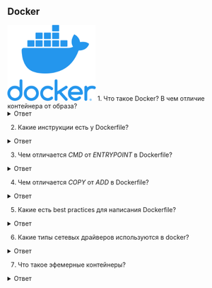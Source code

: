 ## Docker
<img src="https://raw.githubusercontent.com/vadim-bikmetov/interview/main/images/docker.png" width="200" alt="Docker">
1. Что такое Docker? В чем отличие контейнера от образа?

<details>
  <summary>Ответ</summary>

Docker - программное обеспечение для автоматизации развёртывания и управления приложениями в средах с поддержкой контейнеризации.

Образ - шаблон приложения, который содержит слои файловой системы в режиме "только-чтение".

Контейнер - запущенный образ приложения, который кроме нижних слоев в режиме "только чтение" содержит верхний слой в режиме "чтение-запись".

</details>

2. Какие инструкции есть у Dockerfile?
<details>
  <summary>Ответ</summary>

| Инструкция | Описание |
|------------|--------------------------------------------------------------------------------------------------------------------------------------------------------------------------------------------------------------|
| FROM | Задаёт базовый (родительский) образ. |
| LABEL | Описывает метаданные. Например — сведения о том, кто создал и поддерживает образ. |
| ENV | Устанавливает постоянные переменные среды. |
| RUN | Выполняет команду и создаёт слой образа. Используется для установки в контейнер пакетов. |
| COPY | Копирует в контейнер файлы и директории. |
| ADD | Копирует файлы и директории в контейнер, может распаковывать локальные .tar-файлы. |
| CMD | Описывает команду с аргументами, которую нужно выполнить когда контейнер будет запущен. Аргументы могут быть переопределены при запуске контейнера. В файле может присутствовать лишь одна инструкция CMD. |
| WORKDIR | Задаёт рабочую директорию для следующей инструкции. |
| ARG | Задаёт переменные для передачи Docker во время сборки образа. |
| ENTRYPOINT | Предоставляет команду с аргументами для вызова во время выполнения контейнера. Аргументы не переопределяются. |
| EXPOSE | Указывает на необходимость открыть порт. |
| VOLUME | Создаёт точку монтирования для работы с постоянным хранилищем. |

</details>

3. Чем отличается *CMD* от *ENTRYPOINT* в Dockerfile?

<details>
  <summary>Ответ</summary>

Инструкции CMD и ENTRYPOINT выполняются в момент запуска контейнера, тольо инструкция CMD позволяет переопределить передаваемые команде аргументы.

**Пример 1. CMD:**
Опишем сборку образа в Dockerfile.
```
FROM alpine  
CMD ["ping", "8.8.8.8"]  
```
В инструкцию CMD передаются 2 аргумента. Выполним сборку образа `docker build -t test .` и запустим контейнер.
```
$ docker run test
PING 8.8.8.8 (8.8.8.8): 56 data bytes
64 bytes from 8.8.8.8: seq=0 ttl=43 time=32.976 ms
64 bytes from 8.8.8.8: seq=1 ttl=43 time=31.998 ms
64 bytes from 8.8.8.8: seq=2 ttl=43 time=31.843 ms
--- 8.8.8.8 ping statistics ---
3 packets transmitted, 3 packets received, 0% packet loss
round-trip min/avg/max = 31.708/33.316/36.823 ms
```
Теперь передадим 2 новых аргумента для запуска контейнера.
```
$ docker run test traceroute 1.1.1.1
traceroute to 1.1.1.1 (1.1.1.1), 30 hops max, 46 byte packets
 1  172.17.0.1 (172.17.0.1)  0.017 ms  0.016 ms  0.009 ms
 2  192.168.168.1 (192.168.168.1)  0.996 ms  1.553 ms  2.069 ms
 3  *  *  *
 4  lag-2-435.bgw01.samara.ertelecom.ru (85.113.62.125)  1.454 ms  1.427 ms  1.984 ms
 5  172.68.8.3 (172.68.8.3)  19.685 ms  15.722 ms  15.565 ms
 6  172.68.8.2 (172.68.8.2)  15.846 ms  22.696 ms  35.093 ms
 7  one.one.one.one (1.1.1.1)  17.439 ms  17.670 ms  24.202 ms
```
`ping` заменен на traceroute, IP адрес заменен на 1.1.1.1.

**Пример 2. ENTRYPOINT:**
Опишем сборку образа в Dockerfile.
```
FROM alpine  
ENTRYPOINT ["ping", "8.8.8.8"]
```
В инструкцию ENTRYPOINT передаются 2 аргумента. Выполним сборку образа `docker build -t test .` и запустим контейнер.
```
$ docker run test2
PING 8.8.8.8 (8.8.8.8): 56 data bytes
64 bytes from 8.8.8.8: seq=0 ttl=43 time=36.189 ms
64 bytes from 8.8.8.8: seq=1 ttl=43 time=44.120 ms
64 bytes from 8.8.8.8: seq=2 ttl=43 time=44.584 ms
^C
--- 8.8.8.8 ping statistics ---
3 packets transmitted, 3 packets received, 0% packet loss
round-trip min/avg/max = 36.189/41.631/44.584 ms
```
Теперь передадим изменим один из аргументов для запуска контейнера.
```
$ docker run test2 ping 1.1.1.1
BusyBox v1.31.1 () multi-call binary.

Usage: ping [OPTIONS] HOST

Send ICMP ECHO_REQUEST packets to network hosts

	-4,-6		Force IP or IPv6 name resolution
	-c CNT		Send only CNT pings
	-s SIZE		Send SIZE data bytes in packets (default 56)
	-i SECS		Interval
	-A		Ping as soon as reply is recevied
	-t TTL		Set TTL
	-I IFACE/IP	Source interface or IP address
	-W SEC		Seconds to wait for the first response (default 10)
			(after all -c CNT packets are sent)
	-w SEC		Seconds until ping exits (default:infinite)
			(can exit earlier with -c CNT)
	-q		Quiet, only display output at start
			and when finished
	-p HEXBYTE	Pattern to use for payload
```
Как видим, аргумент передать контейнеру нельзя.

**Пример 3. ENTRYPOINT и CMD:**
Опишем сборку образа в Dockerfile.
```
FROM alpine  
ENTRYPOINT ["ping"]
CMD ["8.8.8.8"]
```
В инструкцию ENTRYPOINT передаётся аргумент `ping`, в CMD передаётся аргумент 8.8.8.8. Выполним сборку образа `docker build -t test .` и запустим контейнер.
```
$ docker run test3
PING 8.8.8.8 (8.8.8.8): 56 data bytes
64 bytes from 8.8.8.8: seq=0 ttl=43 time=41.176 ms
64 bytes from 8.8.8.8: seq=1 ttl=43 time=32.875 ms
64 bytes from 8.8.8.8: seq=2 ttl=43 time=40.395 ms
^C
--- 8.8.8.8 ping statistics ---
3 packets transmitted, 3 packets received, 0% packet loss
round-trip min/avg/max = 32.875/38.148/41.176 ms
```
Пробуем изменить 2 аргумента.
```
$ docker run test3 traceroute 1.1.1.1
BusyBox v1.31.1 () multi-call binary.

Usage: ping [OPTIONS] HOST

Send ICMP ECHO_REQUEST packets to network hosts

	-4,-6		Force IP or IPv6 name resolution
	-c CNT		Send only CNT pings
	-s SIZE		Send SIZE data bytes in packets (default 56)
	-i SECS		Interval
	-A		Ping as soon as reply is recevied
	-t TTL		Set TTL
	-I IFACE/IP	Source interface or IP address
	-W SEC		Seconds to wait for the first response (default 10)
			(after all -c CNT packets are sent)
	-w SEC		Seconds until ping exits (default:infinite)
			(can exit earlier with -c CNT)
	-q		Quiet, only display output at start
			and when finished
	-p HEXBYTE	Pattern to use for payload
```
Изменить 2 аргумента невозможно. Заменим аргумент инструкции CMD.
```
$ docker run test3 1.1.1.1    
PING 1.1.1.1 (1.1.1.1): 56 data bytes
64 bytes from 1.1.1.1: seq=0 ttl=58 time=31.412 ms
64 bytes from 1.1.1.1: seq=1 ttl=58 time=19.400 ms
64 bytes from 1.1.1.1: seq=2 ttl=58 time=15.814 ms
^C
--- 1.1.1.1 ping statistics ---
3 packets transmitted, 3 packets received, 0% packet loss
round-trip min/avg/max = 15.814/22.208/31.412 ms
```
При такой сборке образа команды ENTRYPOINT и CMD при запуске контейнера будут запущены последовательно, но аргумент возможно изменить только для CMD.

</details>

4. Чем отличается *COPY* от *ADD* в Dockerfile?

<details>
  <summary>Ответ</summary>

Инструкция *COPY* копируют файлы и директории с хостовой машины внутрь контейнера, инструкция *ADD* копирует файлы и директории с хостовой машины внутрь контейнера и может распаковывать .tar архивы.

</details>

5. Какие есть best practices для написания Dockerfile?

<details>
  <summary>Ответ</summary>

1. Запускать только один процесс на контейнер.
2. Стараться объединять несколько команд RUN в одну для уменьшения количества слоёв образа.
3. Частоизменяемые слои образа необходимо располагать ниже по уровню, чтобы ускорить процесс сборки, т.к. при изменении верхнего слоя, все нижеследующие слои будут пересобираться.
4. Указывать явные версии образов в инструкции FROM, чтобы избежать случая, когда выйдет новая версия образа с тегом latest.
5. При установке пакетов указывать версии пакетов.
6. Очищать кеш пакетного менеджера и удалять ненужные файлы после выполненной инструкции.
7. Использовать multistage build для сборки артифакта в одном контейнере и размещении его в другом.

</details>

6. Какие типы сетевых драйверов используются в docker?

<details>
  <summary>Ответ</summary>

Основные драйвера сетей docker: bridge, host, overlay, ipvlan, macvlan, none

**bridge:** это сетевой драйвер по умолчанию. Бридж сеть используется, когда ваши приложения запускаются в автономных контейнерах, которые должны взаимодействовать между собой. 
![docker-bridge](imgs/docker-bridge.png)
Взаимодействие с хостом выполняется через мост docker0 и конфигурацию таблицы iptables nat. В этом режиме будет выделено сетевое пространство имен, задан IP-адрес для каждого контейнера, а контейнер Docker на хосте будет подключен к виртуальному мосту. Виртуальный мост работает как физический коммутатор, поэтому все контейнеры на хосте подключены к сети уровня 2 через коммутатор.

**host:** использует сеть хоста напрямую без изоляции контейнера и хоста.

**none:** этот режим помещает контейнер в свой собственный сетевой стек, но не выполняет никакой настройки. Фактически, этот режим отключает сетевую функцию контейнера, что полезно в следующих двух ситуациях: контейнер не требует сети (например, только для пакетной задачи записи дисковых томов).

**macvlan:** в режиме Macvlan Bridge каждый контейнер имеет уникальный MAC-адрес, который используется для отслеживания сопоставления MAC-адреса с портом хоста Docker. Сеть драйвера Macvlan подключается к родительскому интерфейсу хоста Docker. Примерами являются физические интерфейсы, такие как eth0, субинтерфейс eth0.10 для тегирования VLAN 802.1q (.10 означает VLAN 10) или даже связанный хост-адаптер, который объединяет два интерфейса Ethernet в единый логический интерфейс. Назначенный шлюз является внешним по отношению к хосту, предоставляемому сетевой инфраструктурой. Каждая сеть Docker в режиме Macvlan Bridge изолирована друг от друга, и только одна сеть может быть подключена к родительскому узлу одновременно. Каждый хост-адаптер имеет теоретический предел, и каждый хост-адаптер может подключаться к сети Docker. Любой контейнер в той же подсети может взаимодействовать с любым другим контейнером в той же сети без шлюзового моста macvlan. Та же сетевая команда docker применяется к драйверу vlan. В режиме Macvlan без внешней маршрутизации процессов между двумя сетями / подсетями контейнеры в разных сетях не могут получить доступ друг к другу. Это также относится к нескольким подсетям в одной и той же терминальной сети.

**overlay:** Оверлейные сети соединяют несколько демонов Docker вместе и позволяют сервисам swarm взаимодействовать друг с другом. Вы также можете использовать оверлейные сети для облегчения связи между сервисом swarm и автономным контейнером или между двумя автономными контейнерами в разных демонах Docker. Эта стратегия устраняет необходимость выполнять маршрутизацию между этими контейнерами на уровне ОС.

**ipvlan:** Сети ipvlan предоставляют пользователям полный контроль над адресацией IPv4 и IPv6. Драйвер VLAN построен на основе этой возможности, предоставляя операторам полный контроль над тегированием VLAN уровня 2 и даже маршрутизацией IPvlan L3 для пользователей.

</details>

7. Что такое эфемерные контейнеры?

<details>
  <summary>Ответ</summary>

[Эфемерные контейнеры](https://kubernetes.io/docs/concepts/workloads/pods/ephemeral-containers/) стали бета-функцией в Kubernetes v1.23 и теперь включены по умолчанию.
Эфемерные контейнеры предназначены для транзитных задач, когда вам нужно временно [подключить дополнительный контейнер к существующему поду](https://kubernetes.io/docs/tasks/debug/debug-application/debug-running-pod/#ephemeral-container). Это идеально подходит для отладочных операций, когда вы хотите проверить поды, не затрагивая живые экземпляры контейнеров.

</details>